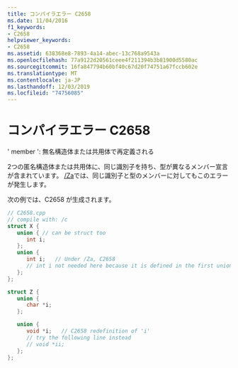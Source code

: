 ```yaml
---
title: コンパイラエラー C2658
ms.date: 11/04/2016
f1_keywords:
- C2658
helpviewer_keywords:
- C2658
ms.assetid: 638368e8-7893-4a14-abec-13c768a9543a
ms.openlocfilehash: 77a9122d20561ceee4f211394b3b81900d5580ac
ms.sourcegitcommit: 16fa847794b60bf40c67d20f74751a67fccb602e
ms.translationtype: MT
ms.contentlocale: ja-JP
ms.lasthandoff: 12/03/2019
ms.locfileid: "74756085"
---
```

# <a name="compiler-error-c2658"></a>コンパイラエラー C2658

' member ': 無名構造体または共用体で再定義される

2つの匿名構造体または共用体に、同じ識別子を持ち、型が異なるメンバー宣言が含まれています。 [/Za](../../build/reference/za-ze-disable-language-extensions.md)では、同じ識別子と型のメンバーに対してもこのエラーが発生します。

次の例では、C2658 が生成されます。

```cpp
// C2658.cpp
// compile with: /c
struct X {
   union { // can be struct too
      int i;
   };
   union {
      int i;   // Under /Za, C2658
      // int i not needed here because it is defined in the first union
   };
};

struct Z {
   union {
      char *i;
   };

   union {
      void *i;   // C2658 redefinition of 'i'
      // try the following line instead
      // void *ii;
   };
};
```
